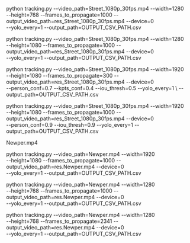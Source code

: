 



python tracking.py --video_path=Street_1080p_30fps.mp4 --width=1280 \
--height=768 --frames_to_propagate=1000 --output_video_path=res_Street_1080p_30fps.mp4 --device=0 \
--yolo_every=1 --output_path=OUTPUT_CSV_PATH.csv

python tracking.py --video_path=Street_1080p_30fps.mp4 --width=1280 \
--height=1080 --frames_to_propagate=1000 --output_video_path=res_Street_1080p_30fps.mp4 --device=0 \
--yolo_every=1 --output_path=OUTPUT_CSV_PATH.csv



python tracking.py --video_path=Street_1080p_30fps.mp4 --width=1920 \
--height=1080 --frames_to_propagate=300 --output_video_path=res_Street_1080p_30fps.mp4 --device=0 \
--person_conf=0.7 --kpts_conf=0.4 --iou_thresh=0.5 --yolo_every=1 \ --output_path=OUTPUT_CSV_PATH.csv

python tracking.py --video_path=Street_1080p_30fps.mp4 --width=1920 \
--height=1080 --frames_to_propagate=1000 --output_video_path=res_Street_1080p_30fps.mp4 --device=0 \
--person_conf=0.9 --iou_thresh=0.9 --yolo_every=1 --output_path=OUTPUT_CSV_PATH.csv


Newper.mp4


python tracking.py --video_path=Newper.mp4 --width=1920 \
--height=1080 --frames_to_propagate=1000 --output_video_path=res.Newper.mp4 --device=0 \
--yolo_every=1 --output_path=OUTPUT_CSV_PATH.csv


python tracking.py --video_path=Newper.mp4 --width=1280 \
--height=768 --frames_to_propagate=1000 --output_video_path=res.Newper.mp4 --device=0 \
--yolo_every=1 --output_path=OUTPUT_CSV_PATH.csv

python tracking.py --video_path=Newper.mp4 --width=1280 \
--height=768 --frames_to_propagate=2341 --output_video_path=res.Newper.mp4 --device=0 \
--yolo_every=1 --output_path=OUTPUT_CSV_PATH.csv